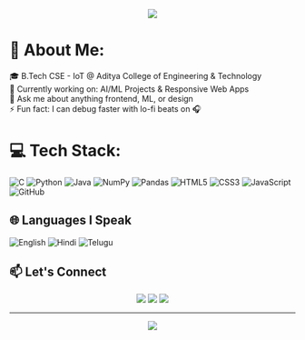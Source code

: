 <p align="center">
  <img src="https://capsule-render.vercel.app/api?type=waving&color=0:96e6a1,100:45c490&height=220&section=header&text=Hey%20👋%20I'm%20Eswar%20Sai%20Kiran&fontSize=40&fontColor=000000&animation=fadeIn&fontAlignY=35" />
</p>




# 💫 About Me:
🎓 B.Tech CSE - IoT @ Aditya College of Engineering & Technology  
🔭 Currently working on: AI/ML Projects & Responsive Web Apps  
💬 Ask me about anything frontend, ML, or design  
⚡ Fun fact: I can debug faster with lo-fi beats on 🎧




# 💻 Tech Stack:
![C](https://img.shields.io/badge/c-%2300599C.svg?style=for-the-badge&logo=c&logoColor=white)  ![Python](https://img.shields.io/badge/python-3670A0?style=for-the-badge&logo=python&logoColor=ffdd54)  ![Java](https://img.shields.io/badge/java-%23ED8B00.svg?style=for-the-badge&logo=openjdk&logoColor=white)    ![NumPy](https://img.shields.io/badge/numpy-%23013243.svg?style=for-the-badge&logo=numpy&logoColor=white)  ![Pandas](https://img.shields.io/badge/pandas-%23150458.svg?style=for-the-badge&logo=pandas&logoColor=white)  ![HTML5](https://img.shields.io/badge/html5-%23E34F26.svg?style=for-the-badge&logo=html5&logoColor=white)  ![CSS3](https://img.shields.io/badge/css3-%231572B6.svg?style=for-the-badge&logo=css3&logoColor=white) ![JavaScript](https://img.shields.io/badge/javascript-%23323330.svg?style=for-the-badge&logo=javascript&logoColor=%23F7DF1E)  ![GitHub](https://img.shields.io/badge/github-%23121011.svg?style=for-the-badge&logo=github&logoColor=white)



## 🌐 Languages I Speak

![English](https://img.shields.io/badge/-English-brightgreen)
![Hindi](https://img.shields.io/badge/-Hindi-brightgreen)
![Telugu](https://img.shields.io/badge/-Telugu-brightgreen)



## 📫 Let's Connect

<p align="center">
  <a href="https://www.linkedin.com/in/eswar-sai-kiran-kamparapu-765703256/"><img src="https://img.shields.io/badge/-LinkedIn-blue?style=flat&logo=linkedin&logoColor=white"/></a>
  <a href="https://github.com/eswarsaikiran15"><img src="https://img.shields.io/badge/-GitHub-black?style=flat&logo=github&logoColor=white"/></a>
  <a href="mailto:kamparapusaikiran@gmail.com"><img src="https://img.shields.io/badge/-Email-red?style=flat&logo=gmail&logoColor=white"/></a>
</p>

---

<p align="center">
  <img src="https://capsule-render.vercel.app/api?type=waving&color=0:45c490,100:96e6a1&height=120&section=footer"/>
</p>
